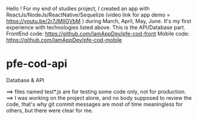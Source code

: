 Hello !
For my end of studies project, I created an app with ReactJs/NodeJs/ReactNative/Sequelize (video link for app demo = https://youtu.be/2r7JMIIGVbM ) during March, April, May, June.
It's my first experience with technologies listed above.
This is the API/Database part.
FrontEnd code: https://github.com/IamAppDev/pfe-cod-front
Mobile code: https://github.com/IamAppDev/pfe-cod-mobile

# pfe-cod-api
Database &amp; API

==> files named test*.js are for testing some code only, not for production.
==> I was working on the project alone, and no body supposed to review the code, that's why git commit messages are most of time meaningless for others, but there were clear for me.
